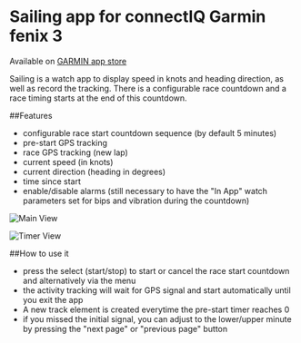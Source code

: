 # Sailing app for connectIQ Garmin fenix 3

Available on [GARMIN app store](https://apps.garmin.com/en-US/apps/db7493a2-fb16-4d34-a36b-1aa6af6b87b5)

Sailing is a watch app to display speed in knots and heading direction, as well as record the tracking.
There is a configurable race countdown and a race timing starts at the end of this countdown.

##Features
- configurable race start countdown sequence (by default 5 minutes)
- pre-start GPS tracking
- race GPS tracking (new lap)
- current speed (in knots)
- current direction (heading in degrees)
- time since start
- enable/disable alarms (still necessary to have the "In App" watch parameters set for bips and vibration during the countdown)

![Main View](https://services.garmin.com/appsLibraryBusinessServices_v0/rest/apps/db7493a2-fb16-4d34-a36b-1aa6af6b87b5/screenshots/257fd487-7913-4018-b8f9-c900952358b9)

![Timer View](https://services.garmin.com/appsLibraryBusinessServices_v0/rest/apps/db7493a2-fb16-4d34-a36b-1aa6af6b87b5/screenshots/88e938da-6c93-46c1-824f-9fa40839c84b)

##How to use it
- press the select (start/stop) to start or cancel the race start countdown and alternatively via the menu
- the activity tracking will wait for GPS signal and start automatically until you exit the app
- A new track element is created everytime the pre-start timer reaches 0
- if you missed the initial signal, you can adjust to the lower/upper minute by pressing the "next page" or "previous page" button
